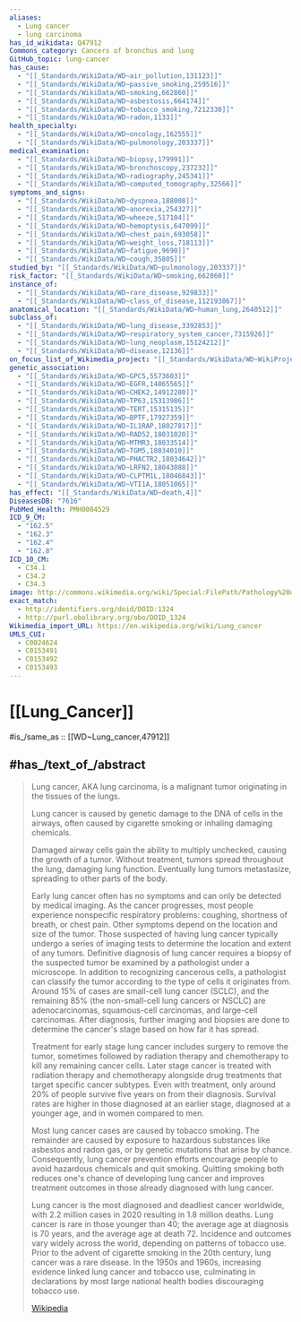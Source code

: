 ```yaml
---
aliases:
  - Lung cancer
  - lung carcinoma
has_id_wikidata: Q47912
Commons_category: Cancers of bronchus and lung
GitHub_topic: lung-cancer
has_cause:
  - "[[_Standards/WikiData/WD~air_pollution,131123]]"
  - "[[_Standards/WikiData/WD~passive_smoking,259516]]"
  - "[[_Standards/WikiData/WD~smoking,662860]]"
  - "[[_Standards/WikiData/WD~asbestosis,664174]]"
  - "[[_Standards/WikiData/WD~tobacco_smoking,7212330]]"
  - "[[_Standards/WikiData/WD~radon,1133]]"
health_specialty:
  - "[[_Standards/WikiData/WD~oncology,162555]]"
  - "[[_Standards/WikiData/WD~pulmonology,203337]]"
medical_examination:
  - "[[_Standards/WikiData/WD~biopsy,179991]]"
  - "[[_Standards/WikiData/WD~bronchoscopy,237232]]"
  - "[[_Standards/WikiData/WD~radiography,245341]]"
  - "[[_Standards/WikiData/WD~computed_tomography,32566]]"
symptoms_and_signs:
  - "[[_Standards/WikiData/WD~dyspnea,188008]]"
  - "[[_Standards/WikiData/WD~anorexia,254327]]"
  - "[[_Standards/WikiData/WD~wheeze,517104]]"
  - "[[_Standards/WikiData/WD~hemoptysis,647099]]"
  - "[[_Standards/WikiData/WD~chest_pain,693058]]"
  - "[[_Standards/WikiData/WD~weight_loss,718113]]"
  - "[[_Standards/WikiData/WD~fatigue,9690]]"
  - "[[_Standards/WikiData/WD~cough,35805]]"
studied_by: "[[_Standards/WikiData/WD~pulmonology,203337]]"
risk_factor: "[[_Standards/WikiData/WD~smoking,662860]]"
instance_of:
  - "[[_Standards/WikiData/WD~rare_disease,929833]]"
  - "[[_Standards/WikiData/WD~class_of_disease,112193867]]"
anatomical_location: "[[_Standards/WikiData/WD~human_lung,2640512]]"
subclass_of:
  - "[[_Standards/WikiData/WD~lung_disease,3392853]]"
  - "[[_Standards/WikiData/WD~respiratory_system_cancer,7315926]]"
  - "[[_Standards/WikiData/WD~lung_neoplasm,15124212]]"
  - "[[_Standards/WikiData/WD~disease,12136]]"
on_focus_list_of_Wikimedia_project: "[[_Standards/WikiData/WD~WikiProject_Medicine,4099686]]"
genetic_association:
  - "[[_Standards/WikiData/WD~GPC5,5573603]]"
  - "[[_Standards/WikiData/WD~EGFR,14865565]]"
  - "[[_Standards/WikiData/WD~CHEK2,14912280]]"
  - "[[_Standards/WikiData/WD~TP63,15313986]]"
  - "[[_Standards/WikiData/WD~TERT,15315135]]"
  - "[[_Standards/WikiData/WD~BPTF,17927359]]"
  - "[[_Standards/WikiData/WD~IL1RAP,18027817]]"
  - "[[_Standards/WikiData/WD~RAD52,18031020]]"
  - "[[_Standards/WikiData/WD~MTMR3,18033514]]"
  - "[[_Standards/WikiData/WD~TGM5,18034010]]"
  - "[[_Standards/WikiData/WD~PHACTR2,18034642]]"
  - "[[_Standards/WikiData/WD~LRFN2,18043088]]"
  - "[[_Standards/WikiData/WD~CLPTM1L,18046843]]"
  - "[[_Standards/WikiData/WD~VTI1A,18051065]]"
has_effect: "[[_Standards/WikiData/WD~death,4]]"
DiseasesDB: "7616"
PubMed_Health: PMH0004529
ICD_9_CM:
  - "162.5"
  - "162.3"
  - "162.4"
  - "162.8"
ICD_10_CM:
  - C34.1
  - C34.2
  - C34.3
image: http://commons.wikimedia.org/wiki/Special:FilePath/Pathology%20of%20the%20lung%20%28cancer%29.jpg
exact_match:
  - http://identifiers.org/doid/DOID:1324
  - http://purl.obolibrary.org/obo/DOID_1324
Wikimedia_import_URL: https://en.wikipedia.org/wiki/Lung_cancer
UMLS_CUI:
  - C0024624
  - C0153491
  - C0153492
  - C0153493
---
```


# [[Lung_Cancer]] 

#is_/same_as :: [[WD~Lung_cancer,47912]] 

## #has_/text_of_/abstract 

> Lung cancer, AKA lung carcinoma, is a malignant tumor originating in the tissues of the lungs. 
> 
> Lung cancer is caused by genetic damage to the DNA of cells in the airways, 
> often caused by cigarette smoking or inhaling damaging chemicals. 
> 
> Damaged airway cells gain the ability to multiply unchecked, causing the growth of a tumor. 
> Without treatment, tumors spread throughout the lung, damaging lung function. 
> Eventually lung tumors metastasize, spreading to other parts of the body.
>
> Early lung cancer often has no symptoms and can only be detected by medical imaging. As the cancer progresses, most people experience nonspecific respiratory problems: coughing, shortness of breath, or chest pain. Other symptoms depend on the location and size of the tumor. Those suspected of having lung cancer typically undergo a series of imaging tests to determine the location and extent of any tumors. Definitive diagnosis of lung cancer requires a biopsy of the suspected tumor be examined by a pathologist under a microscope. In addition to recognizing cancerous cells, a pathologist can classify the tumor according to the type of cells it originates from. Around 15% of cases are small-cell lung cancer (SCLC), and the remaining 85% (the non-small-cell lung cancers or NSCLC) are adenocarcinomas, squamous-cell carcinomas, and large-cell carcinomas. After diagnosis, further imaging and biopsies are done to determine the cancer's stage based on how far it has spread.
>
> Treatment for early stage lung cancer includes surgery to remove the tumor, sometimes followed by radiation therapy and chemotherapy to kill any remaining cancer cells. Later stage cancer is treated with radiation therapy and chemotherapy alongside drug treatments that target specific cancer subtypes. Even with treatment, only around 20% of people survive five years on from their diagnosis. Survival rates are higher in those diagnosed at an earlier stage, diagnosed at a younger age, and in women compared to men.
>
> Most lung cancer cases are caused by tobacco smoking. The remainder are caused by exposure to hazardous substances like asbestos and radon gas, or by genetic mutations that arise by chance. Consequently, lung cancer prevention efforts encourage people to avoid hazardous chemicals and quit smoking. Quitting smoking both reduces one's chance of developing lung cancer and improves treatment outcomes in those already diagnosed with lung cancer.
>
> Lung cancer is the most diagnosed and deadliest cancer worldwide, with 2.2 million cases in 2020 resulting in 1.8 million deaths. Lung cancer is rare in those younger than 40; the average age at diagnosis is 70 years, and the average age at death 72. Incidence and outcomes vary widely across the world, depending on patterns of tobacco use. Prior to the advent of cigarette smoking in the 20th century, lung cancer was a rare disease. In the 1950s and 1960s, increasing evidence linked lung cancer and tobacco use, culminating in declarations by most large national health bodies discouraging tobacco use.
>
> [Wikipedia](https://en.wikipedia.org/wiki/Lung%20cancer) 

